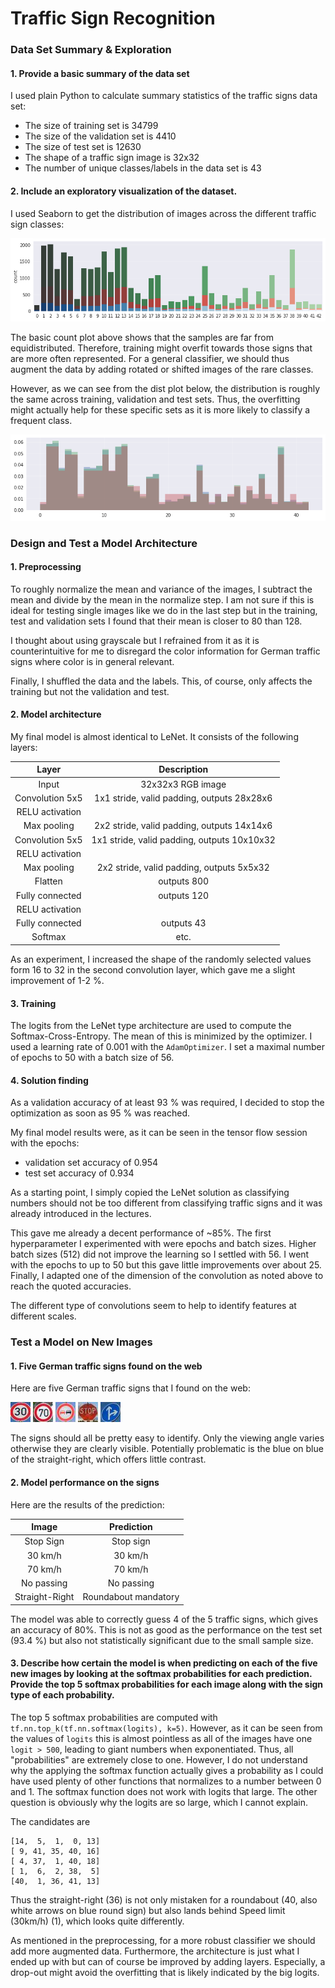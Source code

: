 # **Traffic Sign Recognition**

[//]: # (Image References)

[countplot]: ./countplot.png
[distplot]: ./distplot.png
[image3]: ./examples/random_noise.jpg "Random Noise"
[image4]: 30.jpg "Traffic Sign 1"
[image5]: 70.jpg "Traffic Sign 2"
[image6]: nopassing.jpg "Traffic Sign 3"
[image7]: stop.jpg "Traffic Sign 4"
[image8]: straightright.jpg "Traffic Sign 5"

### Data Set Summary & Exploration

#### 1. Provide a basic summary of the data set
I used plain Python to calculate summary statistics of the traffic
signs data set:

* The size of training set is 34799
* The size of the validation set is 4410
* The size of test set is 12630
* The shape of a traffic sign image is 32x32
* The number of unique classes/labels in the data set is 43

#### 2. Include an exploratory visualization of the dataset.

I used Seaborn to get the distribution of images across the
different traffic sign classes:

![countplot][countplot]

The basic count plot above shows that the samples are far from
equidistributed. Therefore, training might overfit towards those signs
that are more often represented. For a general classifier, we should
thus augment the data by adding rotated or shifted images of the rare
classes.

However, as we can see from the dist plot below, the distribution is
roughly the same across training, validation and test sets. Thus, the
overfitting might actually help for these specific sets as it is more
likely to classify a frequent class.

![distplot][distplot]

### Design and Test a Model Architecture

#### 1. Preprocessing

To roughly normalize the mean and variance of the images, I subtract the
mean and divide by the mean in the normalize step. I am not sure if this
is ideal for testing single images like we do in the last step but in
the training, test and validation sets I found that their mean is closer
to 80 than 128.

I thought about using grayscale but I refrained from it as it is
counterintuitive for me to disregard the color information for German
traffic signs where color is in general relevant.

Finally, I shuffled the data and the labels. This, of course, only
affects the training but not the validation and test.

#### 2. Model architecture

My final model is almost identical to LeNet. It consists of the
following layers:

| Layer                 |     Description                             |
|:---------------------:|:---------------------------------------------:|
| Input                 | 32x32x3 RGB image                           |
| Convolution 5x5       | 1x1 stride, valid padding, outputs 28x28x6  |
| RELU activation       |                                             |
| Max pooling           | 2x2 stride, valid padding, outputs 14x14x6  |
| Convolution 5x5       | 1x1 stride, valid padding, outputs 10x10x32 |
| RELU activation       |                                             |
| Max pooling           | 2x2 stride, valid padding, outputs 5x5x32   |
| Flatten               | outputs 800                                 |
| Fully connected       | outputs 120                                 |
| RELU activation       |                                             |
| Fully connected       | outputs 43                                  |
| Softmax               | etc.                                        |

As an experiment, I increased the shape of the randomly selected values
form 16 to 32 in the second convolution layer, which gave me a slight
improvement of 1-2 %.

#### 3. Training

The logits from the LeNet type architecture are used to compute the
Softmax-Cross-Entropy. The mean of this is minimized by the optimizer.
I used a learning rate of 0.001 with the `AdamOptimizer`. I set a
maximal number of epochs to 50 with a batch size of 56.

#### 4. Solution finding

As a validation accuracy of at least 93 % was required, I decided to
stop the optimization as soon as 95 % was reached.

My final model results were, as it can be seen in the tensor flow session
with the epochs:
* validation set accuracy of 0.954
* test set accuracy of 0.934

As a starting point, I simply copied the LeNet solution as classifying
numbers should not be too different from classifying traffic signs and
it was already introduced in the lectures.

This gave me already a decent performance of ~85%. The first
hyperparameter I experimented with were epochs and batch sizes. Higher
batch sizes (512) did not improve the learning so I settled with 56.
I went with the epochs to up to 50 but this gave little improvements
over about 25. Finally, I adapted one of the dimension of the
convolution as noted above to reach the quoted accuracies.

The different type of convolutions seem to help to identify features at
different scales.

### Test a Model on New Images

#### 1. Five German traffic signs found on the web

Here are five German traffic signs that I found on the web:

![alt text][image4] ![alt text][image5] ![alt text][image6]
![alt text][image7] ![alt text][image8]

The signs should all be pretty easy to identify. Only the viewing angle
varies otherwise they are clearly visible. Potentially problematic is
the blue on blue of the straight-right, which offers little contrast.

#### 2. Model performance on the signs

Here are the results of the prediction:

| Image			        |     Prediction	        					|
|:---------------------:|:---------------------------------------------:|
| Stop Sign      		| Stop sign   									|
| 30 km/h     			| 30 km/h 										|
| 70 km/h					| 70 km/h											|
| No passing	      		| No passing					 				|
| Straight-Right			| Roundabout mandatory     							|

The model was able to correctly guess 4 of the 5 traffic signs, which
gives an accuracy of 80%. This is not as good as the performance on the
test set (93.4 %) but also not statistically significant due to the
small sample size.

#### 3. Describe how certain the model is when predicting on each of the five new images by looking at the softmax probabilities for each prediction. Provide the top 5 softmax probabilities for each image along with the sign type of each probability.

The top 5 softmax probabilities are computed with
`tf.nn.top_k(tf.nn.softmax(logits), k=5)`. However, as it can be seen
from the values of `logits` this is almost pointless as all of the
images have one `logit > 500`, leading to giant numbers when
exponentiated. Thus, all "probabilities" are extremely close to one.
However, I do not understand why the applying the softmax function
actually gives a probability as I could have used plenty of other
functions that normalizes to a number between 0 and 1. The softmax
function does not work with logits that large. The other question is
obviously why the logits are so large, which I cannot explain.

The candidates are
```
[14,  5,  1,  0, 13]
[ 9, 41, 35, 40, 16]
[ 4, 37,  1, 40, 18]
[ 1,  6,  2, 38,  5]
[40,  1, 36, 41, 13]
```
Thus the straight-right (36) is not only mistaken for a roundabout (40,
also white arrows on blue round sign) but also lands behind Speed limit
(30km/h) (1), which looks quite differently.

As mentioned in the preprocessing, for a more robust classifier we
should add more augmented data. Furthermore, the architecture is just
what I ended up with but can of course be improved by adding layers.
Especially, a drop-out might avoid the overfitting that is likely
indicated by the big logits.
